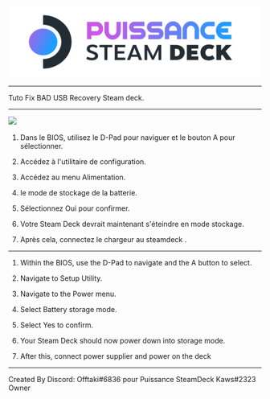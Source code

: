 [![](https://github.com/Gotcha007/steamdeck-configuration-ultime-windows11/blob/main/images/Psteam-deck-white-1-2-1-3.svg)](https://puissancesteamdeck.com/)
***
Tuto Fix BAD USB Recovery Steam deck.
***
[![](https://cdn.discordapp.com/attachments/1001582672440737822/1060966086352322650/IMG_20230105_225131.jpg)](https://puissancesteamdeck.com/)

1. Dans le BIOS, utilisez le D-Pad pour naviguer et le bouton A pour sélectionner.

2. Accédez à l'utilitaire de configuration.

3. Accédez au menu Alimentation.

4. le mode de stockage de la batterie.

5. Sélectionnez Oui pour confirmer.

6. Votre Steam Deck devrait maintenant s'éteindre en mode stockage.

7. Après cela, connectez le chargeur au steamdeck . 
***
1. Within the BIOS, use the D-Pad to navigate and the A button to select.

2. Navigate to Setup Utility.

3. Navigate to the Power menu.

4. Select Battery storage mode.

6. Select Yes to confirm.

7. Your Steam Deck should now power down into storage mode.

8. After this, connect power supplier and power on the deck

***

Created By Discord: Offtaki#6836 pour Puissance SteamDeck Kaws#2323 Owner
